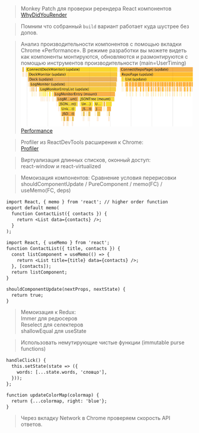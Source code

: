 > Monkey Patch для проверки ререндера React компонентов\
[WhyDidYouRender](https://github.com/welldone-software/why-did-you-render)

> Помним что собранный `build` вариант работает куда шустрее без допов.

> Анализ производительности компонентов с помощью вкладки
Chrome «Performance». В режиме разработки вы можете видеть
как компоненты монтируются, обновляются и размонтируются с
помощью инструментов производительности (main=UserTiming)\
![chrome_perf](./chrome_perf.png)\
[Performance](https://calibreapp.com/blog/react-performance-profiling-optimization)

> Profiler из ReactDevTools расширения к Chrome:\
[Profiler](https://ru.reactjs.org/blog/2018/09/10/introducing-the-react-profiler.html)

> Виртуализация длинных списков, оконный доступ:\
react-window и react-virtualized

> Мемоизация компонентов: Сравнение условия перерисовки\
shouldComponentUpdate / PureComponent / memo(FC) / useMemo(FC, deps)
```
import React, { memo } from 'react'; // higher order function
export default memo(
  function ContactList({ contacts }) {
    return <List data={contacts} />;
  }
);
```
```
import React, { useMemo } from 'react';
function ContactList({ title, contacts }) {
  const listComponent = useMemo(() => {
    return <List title={title} data={contacts} />;
  }, [contacts]);
  return listComponent;
}
```
```
shouldComponentUpdate(nextProps, nextState) {
  return true;
}
```

> Мемоизация к Redux:\
Immer для редюсеров\
Reselect для селектеров\
shallowEqual для useState

> Использовать немутирующие чистые функции (immutable purse functions)
```
handleClick() {
  this.setState(state => ({
    words: [...state.words, 'словцо'],
  }));
};
```
```
function updateColorMap(colormap) {
  return {...colormap, right: 'blue'};
}
```

> Через вкладку Network в Chrome проверяем скорость API ответов.
